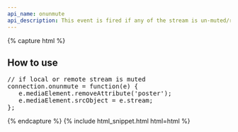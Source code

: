 ```yaml
---
api_name: onunmute
api_description: This event is fired if any of the stream is un-muted/re-enabled
---
```


{% capture html %}

<section>
    <h2>How to use</h2>
    <pre>
// if local or remote stream is muted
connection.onunmute = function(e) {
   e.mediaElement.removeAttribute('poster');
   e.mediaElement.srcObject = e.stream;
};
</pre>
</section>

{% endcapture %}
{% include html_snippet.html html=html %}
